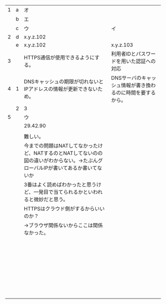 |      |      |                                                              |                                                             |
| ---- | ---- | ------------------------------------------------------------ | ----------------------------------------------------------- |
| 1    | a    | オ                                                           |                                                             |
|      | b    | エ                                                           |                                                             |
|      | c    | ウ                                                           | イ                                                          |
| 2    | d    | x.y.z.102                                                    |                                                             |
|      | e    | x.y.z.102                                                    | x.y.z.103                                                   |
| 3    |      | HTTPS通信が使用できるようにする。                            | 利用者IDとパスワードを用いた認証への対応                    |
| 4    | 1    | DNSキャッシュの期限が切れないとIPアドレスの情報が更新できないため。 | DNSサーバのキャッシュ情報が書き換わるのに時間を要するから。 |
|      | 2    | 3                                                            |                                                             |
| 5    |      | ウ                                                           |                                                             |
|      |      | 29.42.90                                                     |                                                             |
|      |      |                                                              |                                                             |
|      |      | 難しい。                                                     |                                                             |
|      |      | 今までの問題はNATしてなかったけど、NATするのとNATしてないのの図の違いがわからない。→たぶんグローバルIPが書いてあるか書いてないか |                                                             |
|      |      | 3番はよく読めばわかったと思うけど、一発目で当てられるかといわれると微妙だと思う。 |                                                             |
|      |      | HTTPSはクラウド側がするからいいのか？                        |                                                             |
|      |      | →ブラウザ関係ないからここは関係なかった。                    |                                                             |
|      |      |                                                              |                                                             |
|      |      |                                                              |                                                             |
|      |      |                                                              |                                                             |
|      |      |                                                              |                                                             |
|      |      |                                                              |                                                             |
|      |      |                                                              |                                                             |
|      |      |                                                              |                                                             |
|      |      |                                                              |                                                             |
|      |      |                                                              |                                                             |
|      |      |                                                              |                                                             |
|      |      |                                                              |                                                             |
|      |      |                                                              |                                                             |
|      |      |                                                              |                                                             |
|      |      |                                                              |                                                             |
|      |      |                                                              |                                                             |
|      |      |                                                              |                                                             |
|      |      |                                                              |                                                             |
|      |      |                                                              |                                                             |
|      |      |                                                              |                                                             |
|      |      |                                                              |                                                             |
|      |      |                                                              |                                                             |
|      |      |                                                              |                                                             |
|      |      |                                                              |                                                             |
|      |      |                                                              |                                                             |
|      |      |                                                              |                                                             |
|      |      |                                                              |                                                             |
|      |      |                                                              |                                                             |
|      |      |                                                              |                                                             |
|      |      |                                                              |                                                             |
|      |      |                                                              |                                                             |
|      |      |                                                              |                                                             |
|      |      |                                                              |                                                             |
|      |      |                                                              |                                                             |

